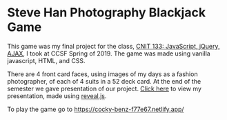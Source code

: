 # Steve Han Photography Blackjack Game

This game was my final project for the class, [CNIT 133: JavaScript, jQuery, AJAX](https://ccsf.edu/Schedule/CD/CNIT%20133.htm), I took at CCSF Spring of 2019.  The game was made using vanilla javascript, HTML, and CSS.

There are 4 front card faces, using images of my days as a fashion photographer, of each of 4 suits in a 52 deck card.  At the end of the semester we gave presentation of our project.  [Click here]() to view my presentation, made using [reveal.js](https://revealjs.com/).

To play the game go to https://cocky-benz-f77e67.netlify.app/
    



